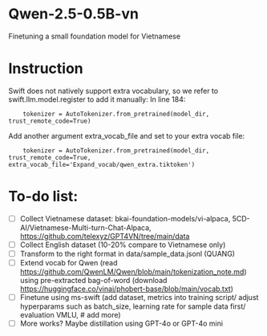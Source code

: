 # Qwen-2.5-0.5B-vn
Finetuning a small foundation model for Vietnamese

# Instruction
Swift does not natively support extra vocabulary, so we refer to swift.llm.model.register to add it manually:
In line 184:
```
    tokenizer = AutoTokenizer.from_pretrained(model_dir, trust_remote_code=True)
```
Add another argument extra_vocab_file and set to your extra vocab file:
```
    tokenizer = AutoTokenizer.from_pretrained(model_dir, trust_remote_code=True, extra_vocab_file='Expand_vocab/qwen_extra.tiktoken')
```

# To-do list:

- [ ] Collect Vietnamese dataset: bkai-foundation-models/vi-alpaca, 5CD-AI/Vietnamese-Multi-turn-Chat-Alpaca, https://github.com/telexyz/GPT4VN/tree/main/data
- [ ] Collect English dataset (10-20% compare to Vietnamese only)
- [ ] Transform to the right format in data/sample_data.jsonl (QUANG)
- [ ] Extend vocab for Qwen (read https://github.com/QwenLM/Qwen/blob/main/tokenization_note.md) using pre-extracted bag-of-word (download https://huggingface.co/vinai/phobert-base/blob/main/vocab.txt)
- [ ] Finetune using ms-swift (add dataset, metrics into training script/ adjust hyperparams such as batch_size, learning rate for sample data first/ evaluation VMLU, # add more)
- [ ] More works? Maybe distillation using GPT-4o or GPT-4o mini